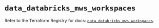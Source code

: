 # `data_databricks_mws_workspaces`

Refer to the Terraform Registry for docs: [`data_databricks_mws_workspaces`](https://registry.terraform.io/providers/databricks/databricks/1.45.0/docs/data-sources/mws_workspaces).
